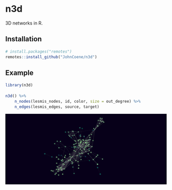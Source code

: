 # n3d

3D networks in R.

## Installation

``` r
# install.packages("remotes")
remotes::install_github("JohnCoene/n3d")
```

## Example

``` r
library(n3d)

n3d() %>% 
	n_nodes(lesmis_nodes, id, color, size = out_degree) %>% 
	n_edges(lesmis_edges, source, target)
```

![](n3d.png)